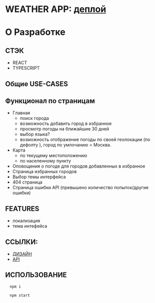 # WEATHER APP:  [деплой](https://k1selevde-forecast.space)


# О Разработке
## СТЭК

- REACT
- TYPESCRIPT

## Общие USE-CASES

## Функционал по страницам
- Главная
    - поиск города
    - возможность добавить город в избранное
    - просмотр погоды на ближайшие 30 дней
    - выбор языка?
    - возможность отображение погоды по своей геолокации (по дефолту ), город по умлочанию = Москва.
- Карта
    - по текущему местоположению
    - по населенному пункту
- Оповощения о погоде для городов добавленных в избранное
- Страница избранных городов
- Выбор темы интерфейса
- 404 страница
- Страница ошибки API (превышено количество попыток/другие ошибки)

## FEATURES
- локализация
- тема интефейса

## ССЫЛКИ:
  -  [ДИЗАЙН](https://www.behance.net/gallery/126447541/Weather-website-design?tracking_source=search_projects%7Cweather%20website%20)
  -  [API](https://openweathermap.org/)
  
## ИСПОЛЬЗОВАНИЕ
```shell
  npm i
  
  npm start
```